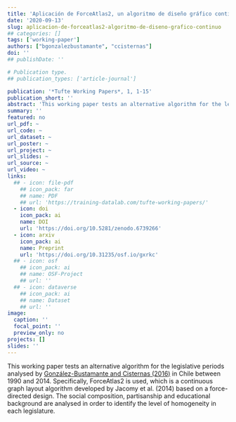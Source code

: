 ```yaml
---
title: 'Aplicación de ForceAtlas2, un algoritmo de diseño gráfico continuo, para el estudio de las élites'
date: '2020-09-13'
slug: aplicacion-de-forceatlas2-algoritmo-de-diseno-grafico-continuo
## categories: []
tags: ['working-paper']
authors: ["bgonzalezbustamante", "ccisternas"]
doi: ''
## publishDate: ''

# Publication type.
## publication_types: ['article-journal']

publication: '*Tufte Working Papers*, 1, 1-15'
publication_short: ''
abstract: 'This working paper tests an alternative algorithm for the legislative periods analysed by [González-Bustamante and Cisternas (2016)](/publication/elites-politicas-en-el-poder-legislativo-chileno-la-camara-de-diputados/) in Chile between 1990 and 2014. Specifically, ForceAtlas2 is used, which is a continuous graph layout algorithm developed by Jacomy et al. (2014) based on a force-directed design. The social composition, partisanship and educational background are analysed in order to identify the level of homogeneity in each legislature.'
summary: ''
featured: no
url_pdf: ~
url_code: ~
url_dataset: ~
url_poster: ~
url_project: ~
url_slides: ~
url_source: ~
url_video: ~
links:
  ## - icon: file-pdf
    ## icon_pack: far
    ## name: PDF
    ## url: 'https://training-datalab.com/tufte-working-papers/'
  - icon: doi
    icon_pack: ai
    name: DOI
    url: 'https://doi.org/10.5281/zenodo.6739266'
  - icon: arxiv
    icon_pack: ai
    name: Preprint
    url: 'https://doi.org/10.31235/osf.io/gxrkc'
  ## - icon: osf
    ## icon_pack: ai
    ## name: OSF-Project
    ## url: ''
  ## - icon: dataverse
    ## icon_pack: ai
    ## name: Dataset
    ## url: ''
image:
  caption: ''
  focal_point: ''
  preview_only: no
projects: []
slides: ''
---
```


This working paper tests an alternative algorithm for the legislative periods analysed by [González-Bustamante and Cisternas (2016)](/publication/elites-politicas-en-el-poder-legislativo-chileno-la-camara-de-diputados/) in Chile between 1990 and 2014. Specifically, ForceAtlas2 is used, which is a continuous graph layout algorithm developed by Jacomy et al. (2014) based on a force-directed design. The social composition, partisanship and educational background are analysed in order to identify the level of homogeneity in each legislature.